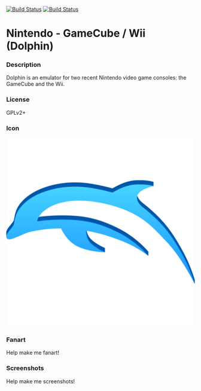 [![Build Status](https://travis-ci.org/kodi-game/game.libretro.dolphin.svg?branch=master)](https://travis-ci.org/kodi-game/game.libretro.dolphin)
[![Build Status](https://ci.appveyor.com/api/projects/status/github/kodi-game/game.libretro.dolphin?svg=true)](https://ci.appveyor.com/project/kodi-game/game-libretro-dolphin)

# Nintendo - GameCube / Wii (Dolphin)

### Description

Dolphin is an emulator for two recent Nintendo video game consoles: the GameCube and the Wii.

### License

GPLv2+

### Icon

![Nintendo - GameCube / Wii (Dolphin) icon](game.libretro.dolphin/resources/icon.png)

### Fanart

Help make me fanart!

### Screenshots

Help make me screenshots!
